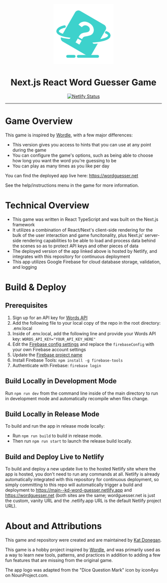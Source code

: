 <p align="center">
    <img src="./public/logo192.png" alt="Next.js React Word Guesser Game"/>
    <h1 align="center">
        Next.js React Word Guesser Game
    </h1>
</p>
<p align="center">
    <a href="https://app.netlify.com/sites/kd-word-guesser/deploys" aria-label="Netlify Status">
        <img src="https://api.netlify.com/api/v1/badges/0c2ccd66-0f58-43a3-a70a-197834cc0f20/deploy-status" alt="Netlify Status" />        
    </a>
</p>
<hr/>

# Game Overview
This game is inspired by [Wordle](https://www.nytimes.com/games/wordle/index.html), with a few major differences:

- This version gives you access to hints that you can use at any point during the game
- You can configure the game's options, such as being able to choose how long you want the word you're guessing to be
- You can play as many times as you like per day

You can find the deployed app live here: https://wordguesser.net

See the help/instructions menu in the game for more information.

# Technical Overview
- This game was written in React TypeScript and was built on the Next.js framework
- It utilizes a combination of React/Next's client-side rendering for the bulk of the user interaction and game funcitonality, plus Next.js' server-side rendering capabilities to be able to load and process data behind the scenes so as to protect API keys and other pieces of data
- The deployed version of the app linked above is hosted by Netlify, and integrates with this repository for continuous deployment
- This app utilizes Google Firebase for cloud database storage, validation, and logging

# Build & Deploy

## Prerequisites
1. Sign up for an API key for [Words API](https://www.wordsapi.com/)
2. Add the following file to your local copy of the repo in the root directory: .env.local
3. Inside of .env.local, add the following line and provide your Words API key: `WORDS_API_KEY="YOUR_API_KEY_HERE"`
4. Edit the [Firebase config settings](./src/config/firebaseConfig.tsx) and replace the `firebaseConfig` with your own Firebase account settings
5. Update the [Firebase project name](.firebaserc)
6. Install Firebase Tools: `npm install -g firebase-tools`
7. Authenticate with Firebase: `firebase login`

## Build Locally in Development Mode
Run `npm run dev` from the command line inside of the main directory to run in development mode and automatically recompile when files change.

## Build Locally in Release Mode
To build and run the app in release mode locally:
- Run `npm run build` to build in release mode.
- Then run `npm run start` to launch the release build locally.

## Build and Deploy Live to Netlify
To build and deploy a new update live to the hosted Netlify site where the app is hosted, you don't need to run any commands at all. Netlify is already automatically integrated with this repository for continuous deployment, so simply committing to this repo will automatically trigger a build and deployment to https://main--kd-word-guesser.netlify.app and https://wordguesser.net (both sites are the same; wordguesser.net is just the custom, vanity URL and the .netlify.app URL is the default Netlify project URL). 

# About and Attributions
This game and repository were created and are maintained by [Kat Donegan](https://github.com/donegankat).

This game is a hobby project inspired by [Wordle](https://www.nytimes.com/games/wordle/index.html), and was primarily used as a way to learn new tools, patterns, and practices in addition to adding a few fun features that are missing from the original game.

The app logo was adapted from the &quot;Dice Question Mark&quot; icon by icon4yu on NounProject.com.